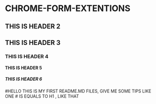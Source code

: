 # CHROME-FORM-EXTENTIONS
 
## THIS IS HEADER 2

## THIS IS HEADER 3

### THIS IS HEADER 4

#### THIS IS HEADER 5

##### THIS IS HEADER 6

#HELLO THIS IS MY FIRST README.MD FILES, GIVE ME SOME TIPS LIKE ONE # IS EQUALS TO H1 , 
LIKE THAT

